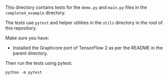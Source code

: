 <!-- Copyright (c) 2021 Graphcore Ltd. All rights reserved. -->
This directory contains tests for the `demo.py` and `main.py` files in the `completed_example` directory.

The tests use `pytest` and helper utilities in the `utils` directory in the root of this repository.

Make sure you have:
* Installed the Graphcore port of TensorFlow 2
as per the README in the parent directory.

Then run the tests using pytest:

```
python -m pytest
```
